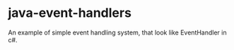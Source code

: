 # java-event-handlers
An example of simple event handling system, that look like EventHandler in c#.
